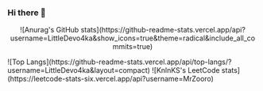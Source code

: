 ### Hi there 👋

<p align="center">
![Anurag's GitHub stats](https://github-readme-stats.vercel.app/api?username=LittleDevo4ka&show_icons=true&theme=radical&include_all_commits=true)
</p>
![Top Langs](https://github-readme-stats.vercel.app/api/top-langs/?username=LittleDevo4ka&layout=compact)
![KnlnKS's LeetCode stats](https://leetcode-stats-six.vercel.app/api?username=MrZooro)

